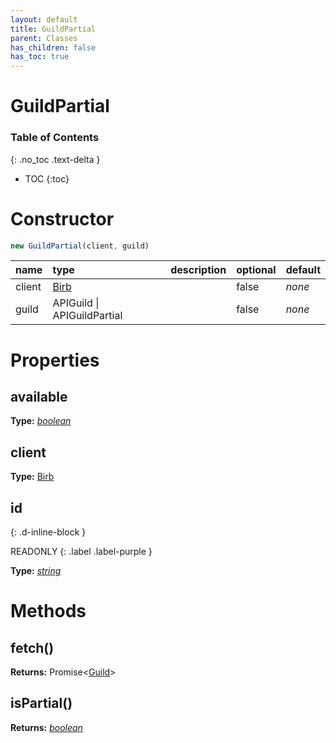 ```yaml
---
layout: default
title: GuildPartial
parent: Classes
has_children: false
has_toc: true
---
```


# GuildPartial
### Table of Contents
{: .no_toc .text-delta }

- TOC
{:toc}
# Constructor
```js
new GuildPartial(client, guild)
```

| name | type | description | optional | default |
|:-----|:-----|:------------|:---------|:--------|
| client | [Birb](/classes/Birb) |   | false | *none* |
| guild | APIGuild \| APIGuildPartial |   | false | *none* |

# Properties
## available
**Type:** *[boolean](https://developer.mozilla.org/en-US/docs/Web/JavaScript/Reference/Global_Objects/boolean)*

## client
**Type:** [Birb](/classes/Birb)

## id
{: .d-inline-block }

READONLY
{: .label .label-purple }

**Type:** *[string](https://developer.mozilla.org/en-US/docs/Web/JavaScript/Reference/Global_Objects/string)*

# Methods
## fetch()
**Returns:** Promise<[Guild](/classes/Guild)>

## isPartial()
**Returns:** *[boolean](https://developer.mozilla.org/en-US/docs/Web/JavaScript/Reference/Global_Objects/boolean)*


